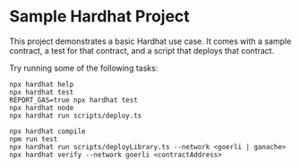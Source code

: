 # Sample Hardhat Project

This project demonstrates a basic Hardhat use case. It comes with a sample contract, a test for that contract, and a script that deploys that contract.

Try running some of the following tasks:

```shell
npx hardhat help
npx hardhat test
REPORT_GAS=true npx hardhat test
npx hardhat node
npx hardhat run scripts/deploy.ts

npx hardhat compile
npm run test
npx hardhat run scripts/deployLibrary.ts --network <goerli | ganache>
npx hardhat verify --network goerli <contractAddress>
```
